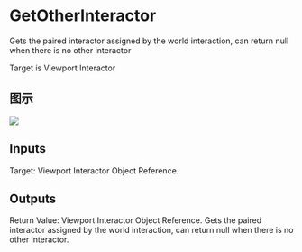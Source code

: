 # GetOtherInteractor

Gets the paired interactor assigned by the world interaction, can return null when there is no other interactor

Target is Viewport Interactor

## 图示

![]($-20221218-19305408.png)

## Inputs

Target: Viewport Interactor Object Reference.  

## Outputs

Return Value: Viewport Interactor Object Reference. Gets the paired interactor assigned by the world interaction, can return null when there is no other interactor.

